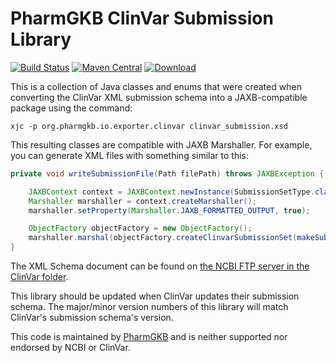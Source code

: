 # PharmGKB ClinVar Submission Library

[![Build Status](https://travis-ci.org/PharmGKB/pgkb-clinvar-submission.svg?branch=master)](https://travis-ci.org/PharmGKB/pgkb-clinvar-submission)
[![Maven Central](https://maven-badges.herokuapp.com/maven-central/org.pharmgkb/pgkb-clinvar-submission/badge.svg)](https://maven-badges.herokuapp.com/maven-central/org.pharmgkb/pgkb-clinvar-submission)
[ ![Download](https://api.bintray.com/packages/pharmgkb/maven/pgkb-clinvar-submission/images/download.svg) ](https://bintray.com/pharmgkb/maven/pgkb-clinvar-submission/_latestVersion)

This is a collection of Java classes and enums that were created when converting the ClinVar XML submission schema into a JAXB-compatible package using the command:

```commandline
xjc -p org.pharmgkb.io.exporter.clinvar clinvar_submission.xsd
```

This resulting classes are compatible with JAXB Marshaller. For example, you can generate XML files with something similar to this:

```java
private void writeSubmissionFile(Path filePath) throws JAXBException {

    JAXBContext context = JAXBContext.newInstance(SubmissionSetType.class);
    Marshaller marshaller = context.createMarshaller();
    marshaller.setProperty(Marshaller.JAXB_FORMATTED_OUTPUT, true);

    ObjectFactory objectFactory = new ObjectFactory();
    marshaller.marshal(objectFactory.createClinvarSubmissionSet(makeSubmission()), filePath.toFile());
}
```

The XML Schema document can be found on [the NCBI FTP server in the ClinVar folder](ftp://ftp.ncbi.nlm.nih.gov/pub/clinvar/clinvar_submission.xsd).

This library should be updated when ClinVar updates their submission schema.  The major/minor version numbers of this library will match ClinVar's submission schema's version.

This code is maintained by [PharmGKB](https://www.pharmgkb.org) and is neither supported nor endorsed by NCBI or ClinVar.
